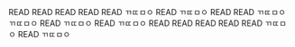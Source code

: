 READ
READ
READ
READ
READ
ㄲㄸㅁㅇ
READ
ㄲㄸㅁㅇ
READ
READ
ㄲㄸㅁㅇ
ㄲㄸㅁㅇ
READ
ㄲㄸㅁㅇ
READ
ㄲㄸㅁㅇ
READ
READ
READ
READ
READ
ㄲㄸㅁㅇ
READ
ㄲㄸㅁㅇ
